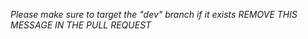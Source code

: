 _Please make sure to target the "dev" branch if it exists_
_REMOVE THIS MESSAGE IN THE PULL REQUEST_
